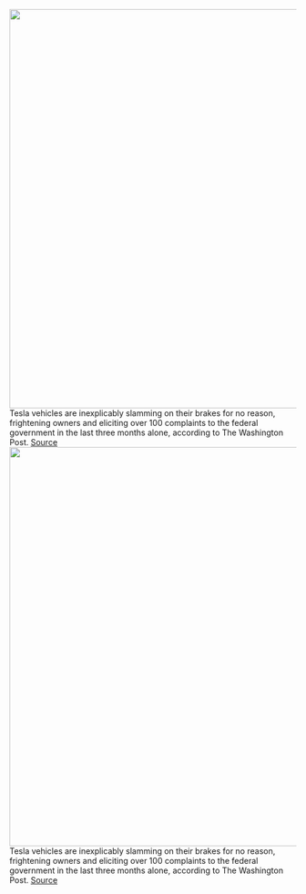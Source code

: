<img src='https://cdn.vox-cdn.com/thumbor/2cn7UJ4iatxorwlQTXErGLBMhRg=/0x0:2040x1360/1200x800/filters:focal(857x517:1183x843)/cdn.vox-cdn.com/uploads/chorus_image/image/70462530/tesla_model_y_3543.0.jpg' width='700px' /><br/>
Tesla vehicles are inexplicably slamming on their brakes for no reason, frightening owners and eliciting over 100 complaints to the federal government in the last three months alone, according to The Washington Post.
<a href='https://www.theverge.com/2022/2/2/22914236/tesla-phantom-braking-complaints-nhtsa-fsd'> Source <a/><img src='https://cdn.vox-cdn.com/thumbor/2cn7UJ4iatxorwlQTXErGLBMhRg=/0x0:2040x1360/1200x800/filters:focal(857x517:1183x843)/cdn.vox-cdn.com/uploads/chorus_image/image/70462530/tesla_model_y_3543.0.jpg' width='700px' /><br/>
Tesla vehicles are inexplicably slamming on their brakes for no reason, frightening owners and eliciting over 100 complaints to the federal government in the last three months alone, according to The Washington Post.
<a href='https://www.theverge.com/2022/2/2/22914236/tesla-phantom-braking-complaints-nhtsa-fsd'> Source <a/>